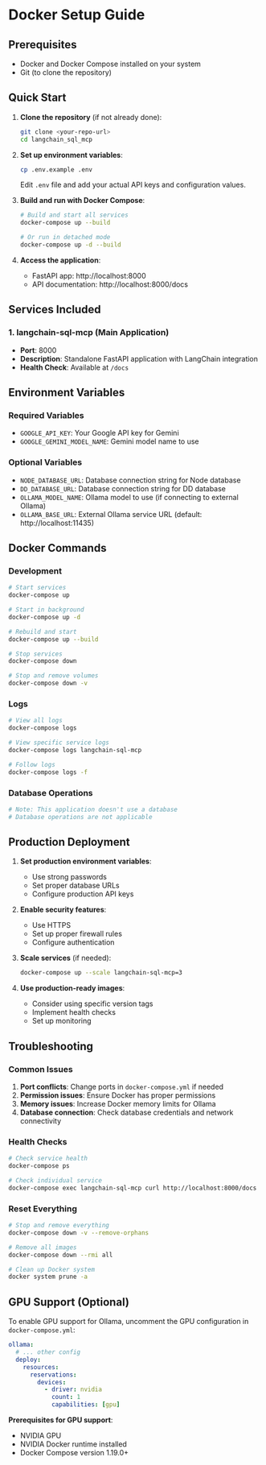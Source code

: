 # Docker Setup Guide

## Prerequisites

- Docker and Docker Compose installed on your system
- Git (to clone the repository)

## Quick Start

1. **Clone the repository** (if not already done):
   ```bash
   git clone <your-repo-url>
   cd langchain_sql_mcp
   ```

2. **Set up environment variables**:
   ```bash
   cp .env.example .env
   ```
   Edit `.env` file and add your actual API keys and configuration values.

3. **Build and run with Docker Compose**:
   ```bash
   # Build and start all services
   docker-compose up --build

   # Or run in detached mode
   docker-compose up -d --build
   ```

4. **Access the application**:
   - FastAPI app: http://localhost:8000
   - API documentation: http://localhost:8000/docs

## Services Included

### 1. langchain-sql-mcp (Main Application)
- **Port**: 8000
- **Description**: Standalone FastAPI application with LangChain integration
- **Health Check**: Available at `/docs`

## Environment Variables

### Required Variables
- `GOOGLE_API_KEY`: Your Google API key for Gemini
- `GOOGLE_GEMINI_MODEL_NAME`: Gemini model name to use

### Optional Variables
- `NODE_DATABASE_URL`: Database connection string for Node database
- `DD_DATABASE_URL`: Database connection string for DD database
- `OLLAMA_MODEL_NAME`: Ollama model to use (if connecting to external Ollama)
- `OLLAMA_BASE_URL`: External Ollama service URL (default: http://localhost:11435)

## Docker Commands

### Development
```bash
# Start services
docker-compose up

# Start in background
docker-compose up -d

# Rebuild and start
docker-compose up --build

# Stop services
docker-compose down

# Stop and remove volumes
docker-compose down -v
```

### Logs
```bash
# View all logs
docker-compose logs

# View specific service logs
docker-compose logs langchain-sql-mcp

# Follow logs
docker-compose logs -f
```

### Database Operations
```bash
# Note: This application doesn't use a database
# Database operations are not applicable
```

## Production Deployment

1. **Set production environment variables**:
   - Use strong passwords
   - Set proper database URLs
   - Configure production API keys

2. **Enable security features**:
   - Use HTTPS
   - Set up proper firewall rules
   - Configure authentication

3. **Scale services** (if needed):
   ```bash
   docker-compose up --scale langchain-sql-mcp=3
   ```

4. **Use production-ready images**:
   - Consider using specific version tags
   - Implement health checks
   - Set up monitoring

## Troubleshooting

### Common Issues

1. **Port conflicts**: Change ports in `docker-compose.yml` if needed
2. **Permission issues**: Ensure Docker has proper permissions
3. **Memory issues**: Increase Docker memory limits for Ollama
4. **Database connection**: Check database credentials and network connectivity

### Health Checks
```bash
# Check service health
docker-compose ps

# Check individual service
docker-compose exec langchain-sql-mcp curl http://localhost:8000/docs
```

### Reset Everything
```bash
# Stop and remove everything
docker-compose down -v --remove-orphans

# Remove all images
docker-compose down --rmi all

# Clean up Docker system
docker system prune -a
```

## GPU Support (Optional)

To enable GPU support for Ollama, uncomment the GPU configuration in `docker-compose.yml`:

```yaml
ollama:
  # ... other config
  deploy:
    resources:
      reservations:
        devices:
          - driver: nvidia
            count: 1
            capabilities: [gpu]
```

**Prerequisites for GPU support**:
- NVIDIA GPU
- NVIDIA Docker runtime installed
- Docker Compose version 1.19.0+
